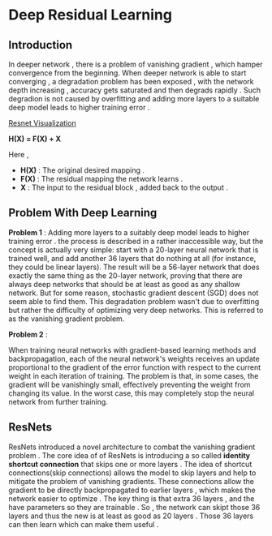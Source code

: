 # Deep Residual Learning


## Introduction


In deeper network , there is a problem of vanishing gradient , which hamper convergence from the beginning. When deeper network is able to start converging , a degradation problem has been exposed , with the network depth increasing , accuracy gets saturated and then degrads rapidly . Such degradion is not caused by overfitting and adding
more layers to a suitable deep model leads to higher training error .


[Resnet Visualization](https://ethereon.github.io/netscope/#/gist/db945b393d40bfa26006)

**H(X) = F(X) + X**

Here ,

- **H(X)** : The original desired mapping .
- **F(X)** : The residual mapping the network learns .
- **X**    : The input to the residual block , added back to the output .


## Problem With Deep Learning


**Problem 1** : Adding more layers to a suitably deep model leads to higher training error .
the process is described in a rather inaccessible way, but the concept is actually very simple: start with a 20-layer neural network that is trained well, and add another 36 layers that do nothing at all (for instance, they could be linear layers). The result will be a 56-layer network that does exactly the same thing as the 20-layer network, proving that there are always deep networks that should be at least as good as any shallow network. But for some reason, stochastic gradient descent (SGD) does not seem able to find them. This degradation problem wasn't due to overfitting but rather the difficulty of optimizing very deep networks. This is referred to as the vanishing gradient problem.


**Problem 2** :

When training neural networks with gradient-based learning methods and backpropagation, each of the neural network's weights receives an update proportional to the gradient of the error function with respect to the current weight in each iteration of training. The problem is that, in some cases, the gradient will be vanishingly small, effectively preventing the weight from changing its value. In the worst case, this may completely stop the neural network from further training.

## ResNets

ResNets introduced  a novel architecture to combat the vanishing gradient problem . The core idea of of ResNets is introducing a so called **identity shortcut connection** that skips one or more layers .  The idea of shortcut connections(skip connections) allows the model to skip layers and help to mitigate the problem of vanishing gradients. These connections allow the gradient to be directly backpropagated to earlier layers , which makes the network easier to optimize . The key  thing is that extra 36 layers , and the have parameters so they are trainable . So , the network can skipt those 36 layers and thus the new is  at least  as good as 20 layers . Those 36 layers can then learn which can make them useful .

